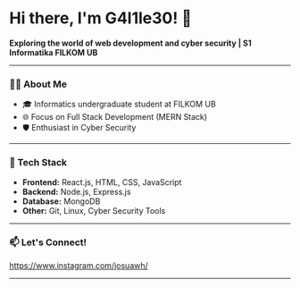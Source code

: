 # Hi there, I'm G4l1le30! 👋

**Exploring the world of web development and cyber security | S1 Informatika FILKOM UB**

---

### 👨‍💻 About Me
- 🎓 Informatics undergraduate student at FILKOM UB
- 🌐 Focus on Full Stack Development (MERN Stack)
- 🛡️ Enthusiast in Cyber Security

---

### 🚀 Tech Stack
- **Frontend:** React.js, HTML, CSS, JavaScript
- **Backend:** Node.js, Express.js
- **Database:** MongoDB
- **Other:** Git, Linux, Cyber Security Tools

---

### 📫 Let's Connect!
<!-- Add your social media or contact links here in the future -->
https://www.instagram.com/josuawh/


---

<!--
**G4l1le30/G4l1le30** is a ✨ special ✨ repository because its `README.md` (this file) appears on your GitHub profile.

-->
